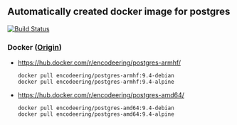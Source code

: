 ## Automatically created docker image for postgres

[![Build Status](https://travis-ci.org/encodeering/docker-postgres.svg?branch=master)](https://travis-ci.org/encodeering/docker-postgres)

### Docker ([Origin](https://github.com/docker-library/postgres))

- https://hub.docker.com/r/encodeering/postgres-armhf/

    ```docker pull encodeering/postgres-armhf:9.4-debian```  
    ```docker pull encodeering/postgres-armhf:9.4-alpine```

- https://hub.docker.com/r/encodeering/postgres-amd64/

    ```docker pull encodeering/postgres-amd64:9.4-debian```  
    ```docker pull encodeering/postgres-amd64:9.4-alpine```
